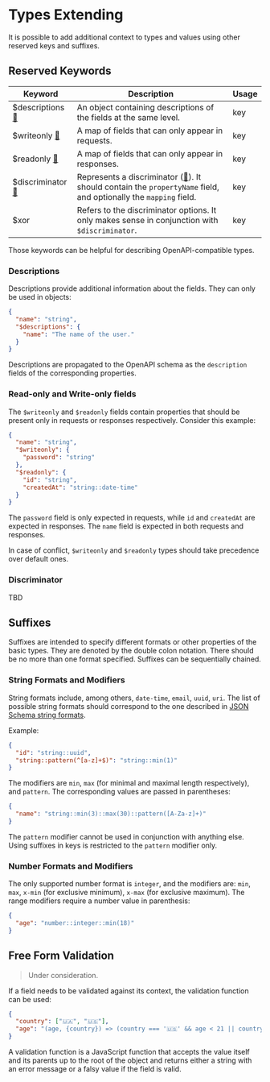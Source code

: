 # Types Extending

It is possible to add additional context to types and values using other reserved keys and suffixes.

## Reserved Keywords

| Keyword                                           | Description                                                                                                                                                                        | Usage |
| ------------------------------------------------- | ---------------------------------------------------------------------------------------------------------------------------------------------------------------------------------- | ----- |
| $descriptions [🔗](#descriptions)                 | An object containing descriptions of the fields at the same level.                                                                                                                 | key   |
| $writeonly [🔗](#read-only-and-write-only-fields) | A map of fields that can only appear in requests.                                                                                                                                  | key   |
| $readonly [🔗](#read-only-and-write-only-fields)  | A map of fields that can only appear in responses.                                                                                                                                 | key   |
| $discriminator [🔗](#discriminator)               | Represents a discriminator ([🔗](https://spec.openapis.org/oas/latest.html#discriminator-object)). It should contain the `propertyName` field, and optionally the `mapping` field. | key   |
| $xor                                              | Refers to the discriminator options. It only makes sense in conjunction with `$discriminator`.                                                                                     | key   |

Those keywords can be helpful for describing OpenAPI-compatible types.

### Descriptions

Descriptions provide additional information about the fields.
They can only be used in objects:

```json
{
  "name": "string",
  "$descriptions": {
    "name": "The name of the user."
  }
}
```

Descriptions are propagated to the OpenAPI schema as the `description` fields of the corresponding properties.

### Read-only and Write-only fields

The `$writeonly` and `$readonly` fields contain properties that should be present only in requests or responses respectively.
Consider this example:

```json
{
  "name": "string",
  "$writeonly": {
    "password": "string"
  },
  "$readonly": {
    "id": "string",
    "createdAt": "string::date-time"
  }
}
```

The `password` field is only expected in requests, while `id` and `createdAt` are expected in responses.
The `name` field is expected in both requests and responses.

In case of conflict, `$writeonly` and `$readonly` types should take precedence over default ones.

<!-- TODO: Not quite, we can do it like this:

```json
{
  "$writeonly": {
    "file": "string::url"
  },
  "$readonly": {
    "file": "string::binary"
  }
}
```

The above will result in:

```json
{
  "type": "object",
  "properties": {
    "file": {
      "oneOf": [{
        "type": "string",
        "format": "binary",
        "readOnly": true
      }, {
        "type": "string",
        "format": "url",
        "writeOnly": true
      }]
    }
  }
}
```
-->

### Discriminator

TBD

<!-- Either introduce $xor + $discriminator or use $schema -->

## Suffixes

Suffixes are intended to specify different formats or other properties of the basic types.
They are denoted by the double colon notation.
There should be no more than one format specified.
Suffixes can be sequentially chained.

### String Formats and Modifiers

String formats include, among others, `date-time`, `email`, `uuid`, `uri`.
The list of possible string formats should correspond to the one described in [JSON Schema string formats](https://json-schema.org/understanding-json-schema/reference/string.html#format).

Example:

```json
{
  "id": "string::uuid",
  "string::pattern(^[a-z]+$)": "string::min(1)"
}
```

The modifiers are `min`, `max` (for minimal and maximal length respectively), and `pattern`.
The corresponding values are passed in parentheses:

```json
{
  "name": "string::min(3)::max(30)::pattern([A-Za-z]+)"
}
```

The `pattern` modifier cannot be used in conjunction with anything else.
Using suffixes in keys is restricted to the `pattern` modifier only.

### Number Formats and Modifiers

The only supported number format is `integer`, and the modifiers are: `min`, `max`, `x-min` (for exclusive minimum), `x-max` (for exclusive maximum).
The range modifiers require a number value in parenthesis:

```json
{
  "age": "number::integer::min(18)"
}
```

<!-- TODO: consider this syntax:
{"array::min(1)": "any"}
Alternatively:
{"array": "any", "minItems": 1}
-->

## Free Form Validation

> Under consideration.

If a field needs to be validated against its context, the validation function can be used:

```json
{
  "country": ["🇺🇦", "🇺🇸"],
  "age": "(age, {country}) => (country === '🇺🇸' && age < 21 || country === '🇺🇦' && age < 18) && 'Too young for 🍺'"
}
```

A validation function is a JavaScript function that accepts the value itself and its parents up to the root of the object and returns either a string with an error message or a falsy value if the field is valid.
